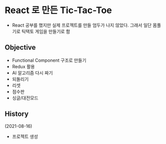 # React 로 만든 Tic-Tac-Toe

- React 공부를 했지만 실제 프로젝트를 만들 엄두가 나지 않았다. 그래서 일단 몸풀기로 틱택토 게임을 만들기로 함

## Objective

- Functional Component 구조로 만들기
- Redux 활용
- AI 알고리즘 다시 짜기
- 되돌리기
- 리셋
- 점수판
- 싱글/대전모드

## History

(2021-08-16)

- 프로젝트 생성
